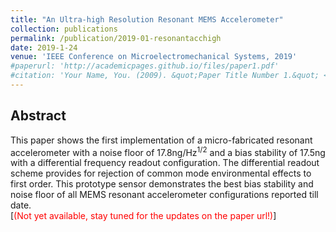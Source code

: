 ```yaml
---
title: "An Ultra-high Resolution Resonant MEMS Accelerometer"
collection: publications
permalink: /publication/2019-01-resonantacchigh
date: 2019-1-24
venue: 'IEEE Conference on Microelectromechanical Systems, 2019'
#paperurl: 'http://academicpages.github.io/files/paper1.pdf'
#citation: 'Your Name, You. (2009). &quot;Paper Title Number 1.&quot; <i>Journal 1</i>. 1(1).'
---
```


## Abstract
This paper shows the first implementation of a micro-fabricated resonant accelerometer with a noise floor of 17.8ng/Hz<sup>1/2</sup> and a bias stability of 17.5ng with a differential frequency readout configuration. The differential readout scheme provides for rejection of common mode environmental effects to first order. This prototype sensor demonstrates the best bias stability and noise floor of all MEMS resonant accelerometer configurations reported till date. <br />
[<span style="color:red">(Not yet available, stay tuned for the updates on the paper url!)</span>]
